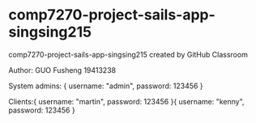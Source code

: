 # comp7270-project-sails-app-singsing215
comp7270-project-sails-app-singsing215 created by GitHub Classroom

Author: GUO Fusheng 19413238

System admins: { username: "admin", password: 123456 }

Clients:{ username: "martin", password: 123456 }{ username: "kenny", password: 123456 }
